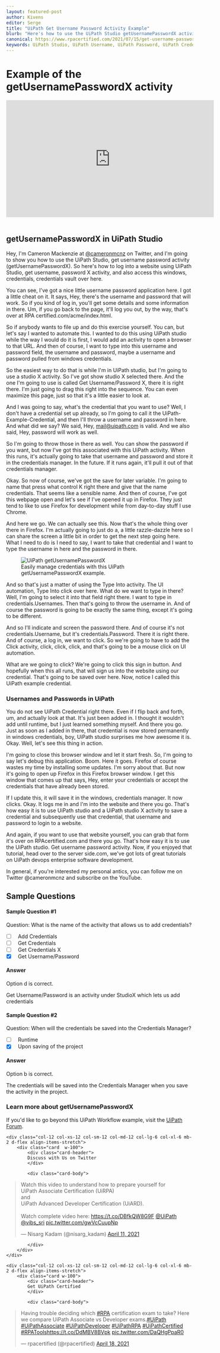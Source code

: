 ```yaml
---
layout: featured-post
author: Kivens
editor: Serge
title: "UiPath Get Username Password Activity Example"
blurb: "Here's how to use the UiPath Studio getUsernamePasswordX activity."
canonical: https://www.rpacertified.com/2021/07/15/get-username-password-activity-example.html
keywords: UiPath Studio, UiPath Username, UiPath Password, UiPath Credentials,  UiPath Studio, UiPath Example, UiPath Tutorial, RPA Programming, UiPath Associate
---
```


# Example of the getUsernamePasswordX activity

<div class="embed-responsive embed-responsive-16by9">
<iframe src="https://www.youtube.com/embed/7J03lhwLnVQ" allow="accelerometer; autoplay; clipboard-write; encrypted-media; gyroscope; picture-in-picture" allowfullscreen="" width="560" height="315" frameborder="0"></iframe>
</div>
<br/>

## getUsernamePasswordX in UiPath Studio

Hey, I'm Cameron Mackenzie at <a href="https://twitter.com/cameronmcnz">@cameronmcnz</a> on Twitter, and I'm going to show you how to use the UiPath Studio, get username password activity (getUsernamePasswordX). So here's how to log into a website using UiPath Studio, get username, password X activity, and also access this windows, credentials, credentials vault over here.

You can see, I've got a nice little username password application here. I got a little cheat on it. It says, Hey, there's the username and password that will work. So if you kind of log in, you'll get some details and some information in there. Um, if you go back to the page, it'll log you out, by the way, that's over at RPA certified.com/acme/index.html.

So if anybody wants to file up and do this exercise yourself. You can, but let's say I wanted to automate this. I wanted to do this using UiPath studio while the way I would do it is first, I would add an activity to open a browser to that URL. And then of course, I want to type into this username and password field, the username and password, maybe a username and password pulled from windows credentials. 

So the easiest way to do that is while I'm in UiPath studio, but I'm going to use a studio X activity. So I've got show studio X selected there. And the one I'm going to use is called Get Username/Password X, there it is right there. I'm just going to drag this right into the sequence. You can even maximize this page, just so that it's a little easier to look at.

And I was going to say, what's the credential that you want to use? Well, I don't have a credential set up already, so I'm going to call it the UiPath-Example-Credential, and then I'll throw a username and password in here. And what did we say? We said, Hey, mail@uipath.com is valid. And we also said, Hey, password will work as well.

So I'm going to throw those in there as well. You can show the password if you want, but now I've got this associated with this UiPath activity. When this runs, it's actually going to take that username and password and store it in the credentials manager. In the future. If it runs again, it'll pull it out of that credentials manager.

Okay. So now of course, we've got the save for later variable. I'm going to name that press what control K right there and give that the name credentials. That seems like a sensible name. And then of course, I've got this webpage open and let's see if I've opened it up in Firefox. They just tend to like to use Firefox for development while from day-to-day stuff I use Chrome.

And here we go. We can actually see this. Now that's the whole thing over there in Firefox. I'm actually going to just do a, a little razzle-dazzle here so I can share the screen a little bit in order to get the next step going here. What I need to do is I need to say, I want to take that credential and I want to type the username in here and the password in there.


<figure class="figure">
  <img src="https://media-exp1.licdn.com/dms/image/C4D12AQER5ELr90QeOw/article-inline_image-shrink_1000_1488/0/1581332136099?e=1631750400&v=beta&t=lv3ZDxuwsFzt7z1TJiWnRCNGEjeqqglyevXSfHgkCGQ" alt="UiPath getUsernamePasswordX" class="img-fluid mx-auto d-block img-thumbnail rounded ">
  <figcaption class="figure-caption">Easily manage credentials with this UiPath getUsernamePasswordX example.</figcaption>
</figure>

And so that's just a matter of using the Type Into activity. The UI automation, Type Into click over here. What do we want to type in there? Well, I'm going to select it into that field right there. I want to type in credentials.Usernames. Then that's going to throw the username in. And of course the password is going to be exactly the same thing, except it's going to be different.

And so I'll indicate and screen the password there. And of course it's not credentials.Username, but it's credentials.Password. There it is right there. And of course, a log in, we want to click. So we're going to have to add the Click activity, click, click, click, and that's going to be a mouse click on UI automation.

What are we going to click? We're going to click this sign in button. And hopefully when this all runs, that will sign us into the website using our credential. That's going to be saved over here. Now, notice I called this UiPath example credential. 

### Usernames and Passwords in UiPath

You do not see UiPath Credential right there. Even if I flip back and forth, um, and actually look at that. It's just been added in. I thought it wouldn't add until runtime, but I just learned something myself. And there you go. Just as soon as I added in there, that credential is now stored permanently in windows credentials, boy, UiPath studio surprises me how awesome it is. Okay. Well, let's see this thing in action.

I'm going to close this browser window and let it start fresh. So, I'm going to say let's debug this application. Boom. Here it goes. Firefox of course wastes my time by installing some updates. I'm sorry about that. But now it's going to open up Firefox in this Firefox browser window. I get this window that comes up that says, Hey, enter your credentials or accept the credentials that have already been stored.

If I update this, it will save it in the windows, credentials manager. It now clicks. Okay. It logs me in and I'm into the website and there you go. That's how easy it is to use UiPath studio and a UiPath studio X activity to save a credential and subsequently use that credential, that username and password to login to a website. 

And again, if you want to use that website yourself, you can grab that form it's over on RPAcertified.com and there you go. That's how easy it is to use the UiPath studio. Get username password activity. Now, if you enjoyed that tutorial, head over to the server side.com, we've got lots of great tutorials on UiPath devops enterprise software development.

In general, if you're interested my personal antics, you can follow me on Twitter @cameronmcnz and subscribe on the YouTube.

## Sample Questions

#### Sample Question #1
Question: What is the name of the activity that allows us to add credentials?

- [ ] &nbsp;  Add Credentials
- [ ] &nbsp;  Get Credentials
- [ ] &nbsp;  Get Credentials X
- [x] &nbsp;  Get Username/Password

#### Answer

Option d is correct. 

Get Username/Password is an activity under StudioX which lets us add credentials

#### Sample Question #2
Question: When will the credentials be saved into the Credentials Manager?

- [ ] &nbsp;  Runtime
- [x] &nbsp;  Upon saving of the project

#### Answer

Option b is correct. 

The credentials will be saved into the Credentials Manager when you save the activity in the project.

### Learn more about getUsernamePasswordX

If you'd like to go beyond this UiPath Workflow example, visit the <a href="https://docs.uipath.com/activities/docs/get-username-password-x">UiPath Forum</a>.

<div class="row">
	
    <div class="col-12 col-xs-12 col-sm-12 col-md-12 col-lg-6 col-xl-6 mb-2 d-flex align-items-stretch">
        <div class="card  w-100">
            <div class="card-header">
            Discuss with Us on Twitter
            </div>

            <div class="card-body">
<!-- **************************** -->       


<blockquote class="twitter-tweet"><p lang="en" dir="ltr">Watch this video to understand how to prepare yourself for <br>UiPath Associate Certification (UiRPA) <br>and <br>UiPath Advanced Developer Certification (UiARD).<br><br>Watch complete video here: <a href="https://t.co/DBfkQW8G9F">https://t.co/DBfkQW8G9F</a> <a href="https://twitter.com/UiPath?ref_src=twsrc%5Etfw">@UiPath</a> <a href="https://twitter.com/vibs_sri?ref_src=twsrc%5Etfw">@vibs_sri</a> <a href="https://t.co/gwVcCuupNp">pic.twitter.com/gwVcCuupNp</a></p>&mdash; Nisarg Kadam (@nisarg_kadam) <a href="https://twitter.com/nisarg_kadam/status/1381253771125161985?ref_src=twsrc%5Etfw">April 11, 2021</a></blockquote> <script async src="https://platform.twitter.com/widgets.js" charset="utf-8"></script> 



<!-- **************************** -->   
            
            
            </div>
        </div>
    </div>
	
	<div class="col-12 col-xs-12 col-sm-12 col-md-12 col-lg-6 col-xl-6 mb-2 d-flex align-items-stretch">
        <div class="card w-100">
            <div class="card-header">
            Get UiPath Certified
            </div>

            <div class="card-body">
<blockquote class="twitter-tweet"><p lang="en" dir="ltr">Having trouble deciding which <a href="https://twitter.com/hashtag/RPA?src=hash&amp;ref_src=twsrc%5Etfw">#RPA</a> certification exam to take? Here we compare UiPath Associate vs Developer exams.<a href="https://twitter.com/hashtag/UiPath?src=hash&amp;ref_src=twsrc%5Etfw">#UiPath</a> <a href="https://twitter.com/hashtag/UiPathAssociate?src=hash&amp;ref_src=twsrc%5Etfw">#UiPathAssociate</a> <a href="https://twitter.com/hashtag/UiPathDeveloper?src=hash&amp;ref_src=twsrc%5Etfw">#UiPathDeveloper</a> <a href="https://twitter.com/hashtag/UiPathRPA?src=hash&amp;ref_src=twsrc%5Etfw">#UiPathRPA</a> <a href="https://twitter.com/hashtag/UiPathCertified?src=hash&amp;ref_src=twsrc%5Etfw">#UiPathCertified</a> <a href="https://twitter.com/hashtag/RPATools?src=hash&amp;ref_src=twsrc%5Etfw">#RPATools</a><a href="https://t.co/DdMBV8BVpk">https://t.co/DdMBV8BVpk</a> <a href="https://t.co/DaQHgPpaR0">pic.twitter.com/DaQHgPpaR0</a></p>&mdash; rpacertified (@rpacertified) <a href="https://twitter.com/rpacertified/status/1383851087157858304?ref_src=twsrc%5Etfw">April 18, 2021</a></blockquote> <script async src="https://platform.twitter.com/widgets.js" charset="utf-8"></script> 
            </div>
        </div>
    </div>
	
</div>
